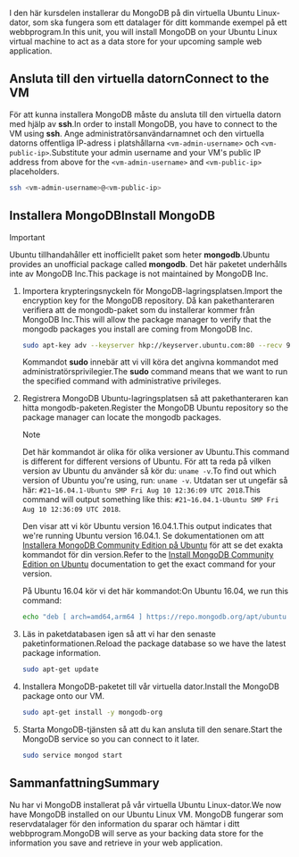 <span data-ttu-id="53505-101">I den här kursdelen installerar du MongoDB på din virtuella Ubuntu Linux-dator, som ska fungera som ett datalager för ditt kommande exempel på ett webbprogram.</span><span class="sxs-lookup"><span data-stu-id="53505-101">In this unit, you will install MongoDB on your Ubuntu Linux virtual machine to act as a data store for your upcoming sample web application.</span></span>

## <a name="connect-to-the-vm"></a><span data-ttu-id="53505-102">Ansluta till den virtuella datorn</span><span class="sxs-lookup"><span data-stu-id="53505-102">Connect to the VM</span></span>

<span data-ttu-id="53505-103">För att kunna installera MongoDB måste du ansluta till den virtuella datorn med hjälp av **ssh**.</span><span class="sxs-lookup"><span data-stu-id="53505-103">In order to install MongoDB, you have to connect to the VM using **ssh**.</span></span> <span data-ttu-id="53505-104">Ange administratörsanvändarnamnet och den virtuella datorns offentliga IP-adress i platshållarna `<vm-admin-username>` och `<vm-public-ip>`.</span><span class="sxs-lookup"><span data-stu-id="53505-104">Substitute your admin username and your VM's public IP address from above for the `<vm-admin-username>` and `<vm-public-ip>` placeholders.</span></span>

```bash
ssh <vm-admin-username>@<vm-public-ip>
```

## <a name="install-mongodb"></a><span data-ttu-id="53505-105">Installera MongoDB</span><span class="sxs-lookup"><span data-stu-id="53505-105">Install MongoDB</span></span>

> [!Important]
> <span data-ttu-id="53505-106">Ubuntu tillhandahåller ett inofficiellt paket som heter **mongodb**.</span><span class="sxs-lookup"><span data-stu-id="53505-106">Ubuntu provides an unofficial package called **mongodb**.</span></span> <span data-ttu-id="53505-107">Det här paketet underhålls inte av MongoDB Inc.</span><span class="sxs-lookup"><span data-stu-id="53505-107">This package is not maintained by MongoDB Inc.</span></span>

1. <span data-ttu-id="53505-108">Importera krypteringsnyckeln för MongoDB-lagringsplatsen.</span><span class="sxs-lookup"><span data-stu-id="53505-108">Import the encryption key for the MongoDB repository.</span></span> <span data-ttu-id="53505-109">Då kan pakethanteraren verifiera att de mongodb-paket som du installerar kommer från MongoDB Inc.</span><span class="sxs-lookup"><span data-stu-id="53505-109">This will allow the package manager to verify that the mongodb packages you install are coming from MongoDB Inc.</span></span>

    ```bash
    sudo apt-key adv --keyserver hkp://keyserver.ubuntu.com:80 --recv 9DA31620334BD75D9DCB49F368818C72E52529D4
    ```

    <span data-ttu-id="53505-110">Kommandot **sudo** innebär att vi vill köra det angivna kommandot med administratörsprivilegier.</span><span class="sxs-lookup"><span data-stu-id="53505-110">The **sudo** command means that we want to run the specified command with administrative privileges.</span></span>

1. <span data-ttu-id="53505-111">Registrera MongoDB Ubuntu-lagringsplatsen så att pakethanteraren kan hitta mongodb-paketen.</span><span class="sxs-lookup"><span data-stu-id="53505-111">Register the MongoDB Ubuntu repository so the package manager can locate the mongodb packages.</span></span>

    > [!NOTE]
    > <span data-ttu-id="53505-112">Det här kommandot är olika för olika versioner av Ubuntu.</span><span class="sxs-lookup"><span data-stu-id="53505-112">This command is different for different versions of Ubuntu.</span></span> <span data-ttu-id="53505-113">För att ta reda på vilken version av Ubuntu du använder så kör du: `uname -v`.</span><span class="sxs-lookup"><span data-stu-id="53505-113">To find out which version of Ubuntu you're using, run: `uname -v`.</span></span>
    > <span data-ttu-id="53505-114">Utdatan ser ut ungefär så här: `#21~16.04.1-Ubuntu SMP Fri Aug 10 12:36:09 UTC 2018`.</span><span class="sxs-lookup"><span data-stu-id="53505-114">This command will output something like this: `#21~16.04.1-Ubuntu SMP Fri Aug 10 12:36:09 UTC 2018`.</span></span>
    >
    > <span data-ttu-id="53505-115">Den visar att vi kör Ubuntu version 16.04.1.</span><span class="sxs-lookup"><span data-stu-id="53505-115">This output indicates that we're running Ubuntu version 16.04.1.</span></span>
    > <span data-ttu-id="53505-116">Se dokumentationen om att [Installera MongoDB Community Edition på Ubuntu](https://docs.mongodb.com/manual/tutorial/install-mongodb-on-ubuntu/) för att se det exakta kommandot för din version.</span><span class="sxs-lookup"><span data-stu-id="53505-116">Refer to the [Install MongoDB Community Edition on Ubuntu](https://docs.mongodb.com/manual/tutorial/install-mongodb-on-ubuntu/) documentation to get the exact command for your version.</span></span>

    <span data-ttu-id="53505-117">På Ubuntu 16.04 kör vi det här kommandot:</span><span class="sxs-lookup"><span data-stu-id="53505-117">On Ubuntu 16.04, we run this command:</span></span>

    ```bash
    echo "deb [ arch=amd64,arm64 ] https://repo.mongodb.org/apt/ubuntu xenial/mongodb-org/4.0 multiverse" | sudo tee /etc/apt/sources.list.d/mongodb-org-4.0.list
    ```

1. <span data-ttu-id="53505-118">Läs in paketdatabasen igen så att vi har den senaste paketinformationen.</span><span class="sxs-lookup"><span data-stu-id="53505-118">Reload the package database so we have the latest package information.</span></span>

    ```bash
    sudo apt-get update
    ```

1. <span data-ttu-id="53505-119">Installera MongoDB-paketet till vår virtuella dator.</span><span class="sxs-lookup"><span data-stu-id="53505-119">Install the MongoDB package onto our VM.</span></span>

    ```bash
    sudo apt-get install -y mongodb-org
    ```

1. <span data-ttu-id="53505-120">Starta MongoDB-tjänsten så att du kan ansluta till den senare.</span><span class="sxs-lookup"><span data-stu-id="53505-120">Start the MongoDB service so you can connect to it later.</span></span>

    ```bash
    sudo service mongod start
    ```

## <a name="summary"></a><span data-ttu-id="53505-121">Sammanfattning</span><span class="sxs-lookup"><span data-stu-id="53505-121">Summary</span></span>

<span data-ttu-id="53505-122">Nu har vi MongoDB installerat på vår virtuella Ubuntu Linux-dator.</span><span class="sxs-lookup"><span data-stu-id="53505-122">We now have MongoDB installed on our Ubuntu Linux VM.</span></span> <span data-ttu-id="53505-123">MongoDB fungerar som reservdatalager för den information du sparar och hämtar i ditt webbprogram.</span><span class="sxs-lookup"><span data-stu-id="53505-123">MongoDB will serve as your backing data store for the information you save and retrieve in your web application.</span></span>